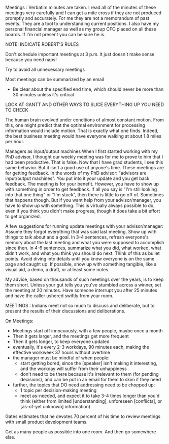 
Meetings : Verbatim minutes are taken. I read all of the minutes of these meetings very carefully and I can get a mite cross if they are not produced promptly and accurately. For me they are not a memorandum of past events. They are a tool to understanding current positions. I also have my personal financial manager as well as my group CFO placed on all these boards. If I'm not present you can be sure he is.

NOTE: INDICATE ROBERT'S RULES

Don't schedule important meetings at 3 p.m. It just doesn't make sense because you need naps!

Try to avoid all unnecessary meetings

Most meetings can be summarized by an email

- Be clear about the specified end time, which should never be more than 30 minutes unless it's critical

LOOK AT GANTT AND OTHER WAYS TO SLICE EVERYTHING UP YOU NEED TO CHECK

The human brain evolved under conditions of almost constant motion. From
this, one might predict that the optimal environment for processing
information would include motion. That is exactly what one finds.
Indeed, the best business meeting would have everyone walking at about
1.8 miles per hour.

Managers as input/output machines
When I first started working with my PhD advisor, I thought our weekly meeting was for me to prove to him that I had been productive.
That is false.
Now that I have grad students, I see this same behavior. But it isn't a good use of anyone's time.
These meetings are for getting feedback.
In the words of my PhD advisor: "advisors are input/output machines". You put into it your update and you get back feedback. The meeting is for your benefit.
However, you have to show up with something in order to get feedback. If all you say is "I'm still looking into that one thing" or "I'm stuck", then there is little to go off of. Sometimes that happens though. But if you want help from your advisor/manager, you have to show up with something. This is virtually always possible to do, even if you think you didn't make progress, though it does take a bit effort to get organized.

A few suggestions for running update meetings with your advisor/manager:
Assume they forgot everything that was said last meeting.
Show up with things to talk about and a goal.
In 3-4 sentences, refresh everyone's memory about the last meeting and what you were supposed to accomplish since then.
In 4-6 sentences, summarize what you did, what worked, what didn't work, and what you think you should do next. Think of this as bullet points.
Avoid diving into details until you know everyone is on the same page and caught up.
If possible, show up with something tangible, like a visual aid, a demo, a draft, or at least some notes.

My advice, based on thousands of such meetings over the years, is to keep them short. Unless your gut tells you you've stumbled across a winner, set the meeting at 20 minutes. Have someone interrupt you after 25 minutes and have the caller ushered swiftly from your room.

MEETINGS : Indians meet not so much to discuss and deliberate, but to
present the results of their discussions and deliberations.

On Meetings:
- Meetings start off innocuously, with a few people, maybe once a month
- Then it gets larger, and the meetings get more frequent
- Then it gets longer, to keep everyone updated
- eventually, it's every 2-3 workdays, 90 minutes each, making the effective workweek 37 hours without overtime
- the manager must be mindful of when people:
    - start getting bored, since the [speaker] isn't making it interesting, and the workday will suffer from their unhappiness
    - don't need to be there because it's irrelevant to them (for pending decisions), and can be put in an email for them to skim if they need
- further, the topics that DO need addressing need to be chopped up:
    - 1 topic per decision-making meeting
    - meet as-needed, and expect it to take 3-4 times longer than you'd think (either from limited [understanding], unforeseen [conflicts], or [as-of-yet unknown] information)

Gates estimates that he devotes 70 percent of his time to review
meetings with small product development teams.

Get as many people as possible into one room. And then go somewhere else.
